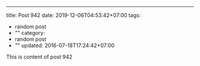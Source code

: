 ---
title: Post 942
date: 2019-12-06T04:53:42+07:00
tags:
  - random post
  - ""
category:
  - random post
  - ""
updated: 2016-07-18T17:24:42+07:00

This is content of post 942